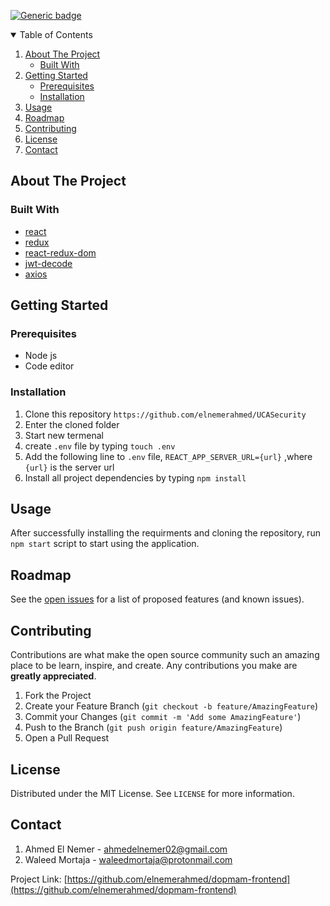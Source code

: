 [![Generic badge](https://img.shields.io/badge/contributors-3-<COLOR>.svg)](https://github.com/elnemerahmed/UCASecurity/graphs/contributors)


<details open="open">
  <summary>Table of Contents</summary>
  <ol>
    <li>
      <a href="#about-the-project">About The Project</a>
      <ul>
        <li><a href="#built-with">Built With</a></li>
      </ul>
    </li>
    <li>
      <a href="#getting-started">Getting Started</a>
      <ul>
        <li><a href="#prerequisites">Prerequisites</a></li>
        <li><a href="#installation">Installation</a></li>
      </ul>
    </li>
    <li><a href="#usage">Usage</a></li>
    <li><a href="#roadmap">Roadmap</a></li>
    <li><a href="#contributing">Contributing</a></li>
    <li><a href="#license">License</a></li>
    <li><a href="#contact">Contact</a></li>
  </ol>
</details>

## About The Project

### Built With
* [react](https://reactjs.org/)
* [redux](https://redux.js.org/)
* [react-redux-dom](https://react-redux.js.org/)
* [jwt-decode](https://www.npmjs.com/package/jwt-decode)
* [axios](https://github.com/axios/axios)

## Getting Started

### Prerequisites
* Node js
* Code editor

### Installation

1. Clone this repository ```https://github.com/elnemerahmed/UCASecurity```
2. Enter the cloned folder
3. Start new termenal
4. create ```.env``` file by typing ```touch .env```
5. Add the following line to ```.env``` file, ```REACT_APP_SERVER_URL={url}``` ,where ```{url}``` is the server url
6. Install all project dependencies by typing ```npm install```

## Usage
After successfully installing the requirments and cloning the repository, run ```npm start``` script to start using the application.

## Roadmap

See the [open issues](https://github.com/elnemerahmed/dopmam-frontend/issues) for a list of proposed features (and known issues).

## Contributing

Contributions are what make the open source community such an amazing place to be learn, inspire, and create. Any contributions you make are **greatly appreciated**.

1. Fork the Project
2. Create your Feature Branch (`git checkout -b feature/AmazingFeature`)
3. Commit your Changes (`git commit -m 'Add some AmazingFeature'`)
4. Push to the Branch (`git push origin feature/AmazingFeature`)
5. Open a Pull Request

## License

Distributed under the MIT License. See `LICENSE` for more information.

## Contact

1. Ahmed El Nemer - ahmedelnemer02@gmail.com
2. Waleed Mortaja - waleedmortaja@protonmail.com

Project Link: [https://github.com/elnemerahmed/dopmam-frontend](https://github.com/elnemerahmed/dopmam-frontend)
